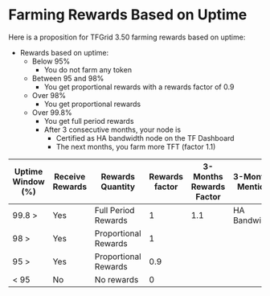 <h1> Farming Rewards Based on Uptime </h1>

Here is a proposition for TFGrid 3.50 farming rewards based on uptime:

* Rewards based on uptime:
  * Below 95%
    * You do not farm any token 
  * Between 95 and 98%
    * You get proportional rewards with a rewards factor of 0.9
  * Over 98%
    * You get proportional rewards
  * Over 99.8%
    * You get full period rewards
    * After 3 consecutive months, your node is 
      * Certified as HA bandwidth node on the TF Dashboard 
      * The next months, you farm more TFT (factor 1.1)

| Uptime Window (%) | Receive Rewards | Rewards Quantity     | Rewards factor | 3-Months Rewards Factor | 3-Months Mention |
| ----------------- | --------------- | -------------------- | -------------- | ----------------------- | ---------------- |
| 99.8 >            | Yes             | Full Period Rewards  | 1              | 1.1                     | HA Bandwidth     |
| 98 >              | Yes             | Proportional Rewards | 1              |                         |                  |
| 95 >              | Yes             | Proportional Rewards | 0.9            |                         |                  |
| < 95              | No              | No rewards           | 0              |                         |